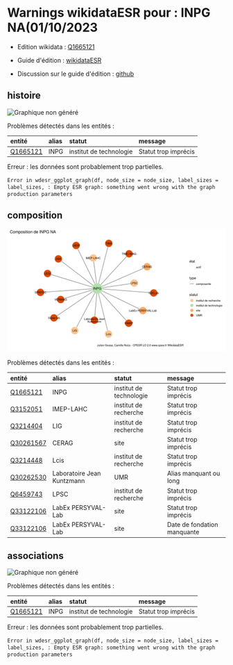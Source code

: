 Warnings wikidataESR pour : INPG NA(01/10/2023
================

- Edition wikidata : [Q1665121](https://www.wikidata.org/wiki/Q1665121)
- Guide d'édition : [wikidataESR](https://github.com/cpesr/wikidataESR/)

- Discussion sur le guide d'édition : [github](https://github.com/cpesr/wikidataESR/issues)



## histoire 

![Graphique non généré](Q1665121-histoire.png) 

Problèmes détectés dans les entités :

|entité                                             |alias |statut                  |message              |
|:--------------------------------------------------|:-----|:-----------------------|:--------------------|
|[Q1665121](https://www.wikidata.org/wiki/Q1665121) |INPG  |institut de technologie |Statut trop imprécis |

 


Erreur : les données sont probablement trop partielles.
```
Error in wdesr_ggplot_graph(df, node_size = node_size, label_sizes = label_sizes, : Empty ESR graph: something went wrong with the graph production parameters

``` 



## composition 

![Graphique non généré](Q1665121-composition.png) 

Problèmes détectés dans les entités :

|entité                                               |alias                      |statut                  |message                     |
|:----------------------------------------------------|:--------------------------|:-----------------------|:---------------------------|
|[Q1665121](https://www.wikidata.org/wiki/Q1665121)   |INPG                       |institut de technologie |Statut trop imprécis        |
|[Q3152051](https://www.wikidata.org/wiki/Q3152051)   |IMEP-LAHC                  |institut de recherche   |Statut trop imprécis        |
|[Q3214404](https://www.wikidata.org/wiki/Q3214404)   |LIG                        |institut de recherche   |Statut trop imprécis        |
|[Q30261567](https://www.wikidata.org/wiki/Q30261567) |CERAG                      |site                    |Statut trop imprécis        |
|[Q3214448](https://www.wikidata.org/wiki/Q3214448)   |Lcis                       |institut de recherche   |Statut trop imprécis        |
|[Q30262530](https://www.wikidata.org/wiki/Q30262530) |Laboratoire Jean Kuntzmann |UMR                     |Alias manquant ou long      |
|[Q6459743](https://www.wikidata.org/wiki/Q6459743)   |LPSC                       |institut de recherche   |Statut trop imprécis        |
|[Q33122106](https://www.wikidata.org/wiki/Q33122106) |LabEx PERSYVAL-Lab         |site                    |Statut trop imprécis        |
|[Q33122106](https://www.wikidata.org/wiki/Q33122106) |LabEx PERSYVAL-Lab         |site                    |Date de fondation manquante |

 



## associations 

![Graphique non généré](Q1665121-associations.png) 

Problèmes détectés dans les entités :

|entité                                             |alias |statut                  |message              |
|:--------------------------------------------------|:-----|:-----------------------|:--------------------|
|[Q1665121](https://www.wikidata.org/wiki/Q1665121) |INPG  |institut de technologie |Statut trop imprécis |

 


Erreur : les données sont probablement trop partielles.
```
Error in wdesr_ggplot_graph(df, node_size = node_size, label_sizes = label_sizes, : Empty ESR graph: something went wrong with the graph production parameters

``` 

